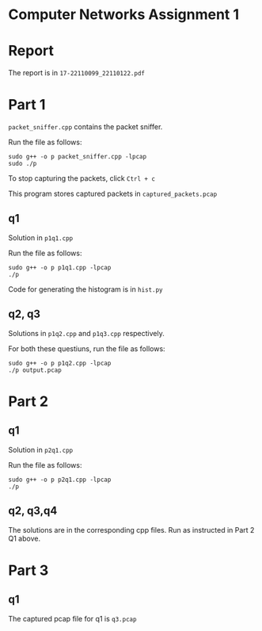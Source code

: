 # Computer Networks Assignment 1

# Report
The report is in `17-22110099_22110122.pdf`

# Part 1
`packet_sniffer.cpp` contains the packet sniffer.

Run the file as follows:
```
sudo g++ -o p packet_sniffer.cpp -lpcap
sudo ./p
```

To stop capturing the packets, click `Ctrl + c`

This program stores captured packets in `captured_packets.pcap`

## q1
Solution in `p1q1.cpp`

Run the file as follows:
```
sudo g++ -o p p1q1.cpp -lpcap
./p
```

Code for generating the histogram is in `hist.py`

## q2, q3
Solutions in `p1q2.cpp` and `p1q3.cpp` respectively.

For both these questiuns, run the file as follows:
```
sudo g++ -o p p1q2.cpp -lpcap
./p output.pcap
```

# Part 2
## q1
Solution in `p2q1.cpp`

Run the file as follows:
```
sudo g++ -o p p2q1.cpp -lpcap
./p
```

## q2, q3,q4
The solutions are in the corresponding cpp files. Run as instructed in Part 2 Q1 above.

# Part 3
## q1
The captured pcap file for q1 is `q3.pcap` 
